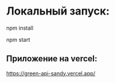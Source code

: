 # Локальный запуск:

npm install

npm start

## Приложение на vercel:

https://green-api-sandy.vercel.app/
